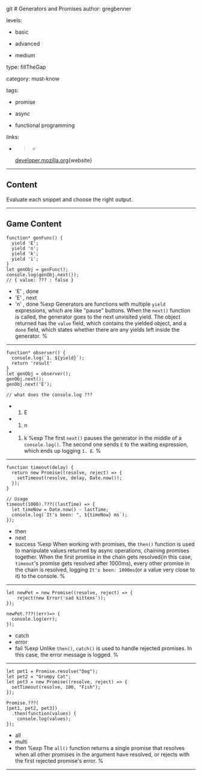 git  # Generators and Promises
author: gregbenner

levels:

  - basic

  - advanced

  - medium

type: fillTheGap

category: must-know

tags:

  - promise

  - async

  - functional programming

links:

  - >-
    [developer.mozilla.org](https://developer.mozilla.org/en/docs/Web/JavaScript/Reference/Global_Objects/Promise){website}

---
## Content

Evaluate each snippet and choose the right output.

---
## Game Content

```
function* genFunc() {
  yield 'E';
  yield 'n';
  yield 'k';
  yield 'i';
}
let genObj = genFunc();
console.log(genObj.next());
// { value: ??? : false }

```
* 'E' , done
* 'E' , next
* 'n' , done
%exp
Generators are functions with multiple `yield` expressions, which are like "pause" buttons. When the `next()` function is called, the generator goes to the next unvisited yield. The object returned has the `value` field, which contains the yielded object, and a `done` field, which states whether there are any yields left inside the generator.
%

---

```
function* observer() {
  console.log(`1. ${yield}`);
  return 'result'
}
let genObj = observer();
genObj.next();
genObj.next('E');

// what does the console.log ???

```
* 1. E
* 1. n
* 1. k
%exp
The first `next()` pauses the generator in the middle of a `console.log()`. The second one sends `E` to the waiting expression, which ends up logging `1. E`.
%

---
```
function timeout(delay) {
  return new Promise((resolve, reject) => {
    setTimeout(resolve, delay, Date.now());
  });
}

// Usage
timeout(1000).???((lastTime) => {
  let timeNow = Date.now() - lastTime;
  console.log(`It's been: ", ${timeNow} ms`);
});
```
* then
* next
* success
%exp
When working with promises, the `then()` function is used to manipulate values returned by async operations, chaining promises together. When the first promise in the chain gets resolved(in this case, `timeout`'s promise gets resolved after 1000ms), every other promise in the chain is resolved, logging `It's been: 1000ms`(or a value very close to it) to the console.
%

---

```
let newPet = new Promise((resolve, reject) => {
    reject(new Error('sad kittens'));
});

newPet.???((err)=> {
  console.log(err);
});

```
* catch
* error
* fail
%exp
Unlike `then()`, `catch()` is used to handle rejected promises. In this case, the error message is logged.
%

---

```
let pet1 = Promise.resolve("Dog");
let pet2 = "Grumpy Cat";
let pet3 = new Promise((resolve, reject) => {
  setTimeout(resolve, 100, "Fish");
});

Promise.???(
[pet1, pet2, pet3])
  .then(function(values) {
    console.log(values);
});

```
* all
* multi
* then
%exp
The `all()` function returns a single promise that resolves when all other promises in the argument have resolved, or rejects with the first rejected promise's error.
%

---
